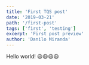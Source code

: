 ```yaml
---
title: 'First TQS post'
date: '2019-03-21'
path: '/first-post'
tags: ['first', 'testing']
excerpt: 'First post preview'
author: 'Danilo Miranda'
---
```


Hello world! 😃😃😃😃